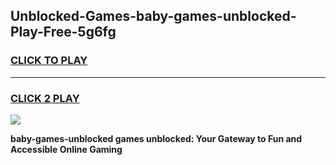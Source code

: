 
## Unblocked-Games-baby-games-unblocked-Play-Free-5g6fg
<h3>
<a href="https://premium76.site?title=baby-games-unblocked&ref=18A1">CLICK TO PLAY</a></h3>
<hr>

<h3>
<a href="https://premium76.site?title=baby-games-unblocked&ref=18A1">CLICK 2 PLAY</a>
  
</h3>

<a href="https://premium76.site?title=baby-games-unblocked&ref=18A1"><img src="https://clearcache.store/games.png"></a>


**baby-games-unblocked games unblocked: Your Gateway to Fun and Accessible Online Gaming**
